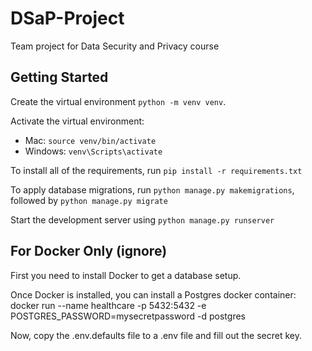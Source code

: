 # DSaP-Project
Team project for Data Security and Privacy course

## Getting Started
Create the virtual environment `python -m venv venv`.

Activate the virtual environment:
- Mac: `source venv/bin/activate`
- Windows: `venv\Scripts\activate`

To install all of the requirements, run `pip install -r requirements.txt`

To apply database migrations, run `python manage.py makemigrations`,
followed by `python manage.py migrate`

Start the development server using `python manage.py runserver`

## For Docker Only (ignore)
First you need to install Docker to get a database setup.

Once Docker is installed, you can install a Postgres docker container: docker run --name healthcare -p 5432:5432 -e POSTGRES_PASSWORD=mysecretpassword -d postgres

Now, copy the .env.defaults file to a .env file and fill out the secret key.